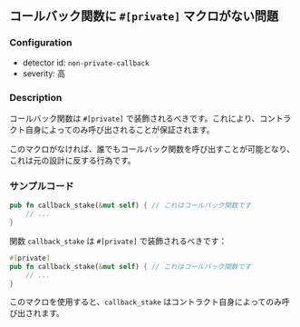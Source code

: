
## コールバック関数に `#[private]` マクロがない問題

### Configuration

* detector id: `non-private-callback`
* severity: 高

### Description

コールバック関数は `#[private]` で装飾されるべきです。これにより、コントラクト自身によってのみ呼び出されることが保証されます。

このマクロがなければ、誰でもコールバック関数を呼び出すことが可能となり、これは元の設計に反する行為です。

### サンプルコード

```rust
pub fn callback_stake(&mut self) { // これはコールバック関数です
    // ...
}
```

関数 `callback_stake` は `#[private]` で装飾されるべきです：

```rust
#[private]
pub fn callback_stake(&mut self) { // これはコールバック関数です
    // ...
}
```

このマクロを使用すると、`callback_stake` はコントラクト自身によってのみ呼び出されます。
